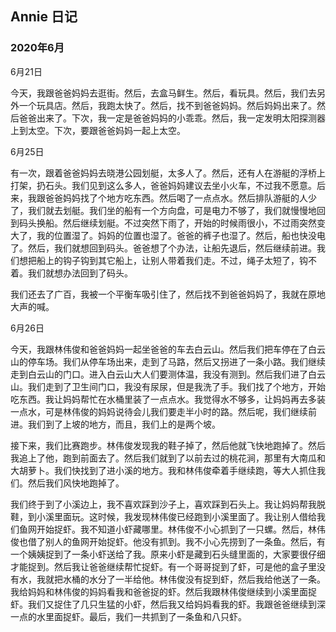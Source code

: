 ## Annie 日记

### 2020年6月

6月21日

今天，我跟爸爸妈妈去逛街。然后，去盒马鲜生。然后，看玩具。然后，我们去另外一个玩具店。然后，我跑太快了。然后，找不到爸爸妈妈。然后妈妈出来了。然后爸爸出来了。下次，我一定是爸爸妈妈的小乖乖。然后，我一定发明太阳探测器上到太空。下次，要跟爸爸妈妈一起上太空。

6月25日

有一次，跟着爸爸妈妈去晓港公园划艇，太多人了。然后，还有人在游艇的浮桥上打架，扔石头。我们见到这么多人，爸爸妈妈建议去坐小火车，不过我不愿意。后来，我跟爸爸妈妈找了个地方吃东西。然后喝了一点点水。然后排队游艇的人少了，我们就去划艇。我们坐的船有一个方向盘，可是电力不够了，我们就慢慢地回到码头换船。然后继续划艇。不过突然下雨了，开始的时候雨很小，不过雨突然变大了，我的位置湿了。妈妈的位置也湿了。爸爸的裤子也湿了。然后，船也快没电了。然后，我们就想回到码头。爸爸想了个办法，让船先退后，然后继续前进。我们想把船上的钩子钩到其它船上，让别人带着我们走。不过，绳子太短了，钩不着。我们就想办法回到了码头。

我们还去了广百，我被一个平衡车吸引住了，然后找不到爸爸妈妈了，我就在原地大声的喊。

6月26日

今天，我跟林伟俊和爸爸妈妈一起坐爸爸的车去白云山。然后我们把车停在了白云山的停车场。我们从停车场出来，走到了马路，然后又拐进了一条小路。我们继续走到白云山的门口。进入白云山大人们要测体温，我没有测到。然后我们进了白云山。我们走到了卫生间门口，我没有尿尿，但是我洗了手。我们找了个地方，开始吃东西。我让妈妈帮忙在水桶里装了一点点水。我觉得水不够多，让妈妈再去多装一点水，可是林伟俊的妈妈说待会儿我们要走半小时的路。然后呢，我们继续前进。我们到了上坡的地方，而且，我们上的是两个坡。

接下来，我们比赛跑步。林伟俊发现我的鞋子掉了，然后他就飞快地跑掉了。然后我追上了他，跑到前面去了。然后我们就到了以前去过的桃花涧，那里有大南瓜和大胡萝卜。我们快找到了进小溪的地方。我和林伟俊牵着手继续跑，等大人抓住我们。然后我们风快地跑掉了。

我们终于到了小溪边上，我不喜欢踩到沙子上，喜欢踩到石头上。我让妈妈帮我脱鞋，到小溪里面玩。这时候，我发现林伟俊已经跑到小溪里面了。我让别人借给我们鱼网开始捉虾。我不知道小虾藏哪里。林伟俊不小心抓到了一只螺。然后，林伟俊也借了别人的鱼网开始捉虾。他没有抓到。我不小心先捞到了一条鱼。然后，有一个姨姨捉到了一条小虾送给了我。原来小虾是藏到石头缝里面的，大家要很仔细才能捉到。然后我让爸爸继续帮忙捉虾。有一个哥哥捉到了虾，可是他的盒子里没有水，我就把水桶的水分了一半给他。林伟俊没有捉到虾，然后我给他送了一条。我给妈妈和林伟俊的妈妈看我和爸爸捉的虾。然后我跟林伟俊继续到小溪里面捉虾。我们又捉住了几只生猛的小虾，然后我又给妈妈看我的虾。我跟爸爸继续到深一点的水里面捉虾。最后，我们一共抓到了一条鱼和八只虾。